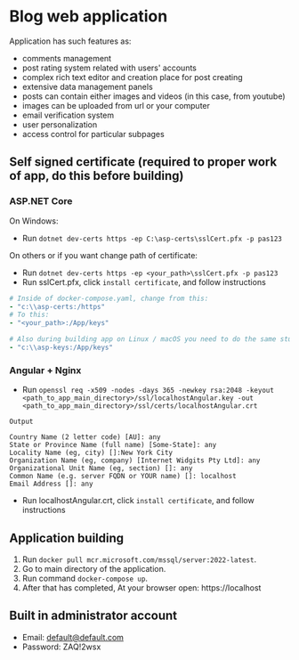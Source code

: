 # Blog web application
Application has such features as:
- comments management
- post rating system related with users' accounts
- complex rich text editor and creation place for post creating
- extensive data management panels
- posts can contain either images and videos (in this case, from youtube)
- images can be uploaded from url or your computer
- email verification system
- user personalization
- access control for particular subpages

## Self signed certificate (required to proper work of app, do this before building)
### ASP.NET Core
On Windows:
- Run `dotnet dev-certs https -ep C:\asp-certs\sslCert.pfx -p pas123`

On others or if you want change path of certificate:
- Run `dotnet dev-certs https -ep <your_path>\sslCert.pfx -p pas123`
- Run sslCert.pfx, click `install certificate`, and follow instructions
```yaml
# Inside of docker-compose.yaml, change from this:
- "c:\\asp-certs:/https"
# To this:
- "<your_path>:/App/keys"

# Also during building app on Linux / macOS you need to do the same stuff with:
- "c:\\asp-keys:/App/keys"
```
### Angular + Nginx
- Run `openssl req -x509 -nodes -days 365 -newkey rsa:2048 -keyout <path_to_app_main_directory>/ssl/localhostAngular.key -out <path_to_app_main_directory>/ssl/certs/localhostAngular.crt`
```
Output

Country Name (2 letter code) [AU]: any
State or Province Name (full name) [Some-State]: any
Locality Name (eg, city) []:New York City
Organization Name (eg, company) [Internet Widgits Pty Ltd]: any
Organizational Unit Name (eg, section) []: any
Common Name (e.g. server FQDN or YOUR name) []: localhost
Email Address []: any
```
- Run localhostAngular.crt, click `install certificate`, and follow instructions

## Application building
1. Run `docker pull mcr.microsoft.com/mssql/server:2022-latest`.
2. Go to main directory of the application.
3. Run command `docker-compose up`.
4. After that has completed, At your browser open: https://localhost

## Built in administrator account
- Email: default@default.com
- Password: ZAQ!2wsx
